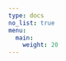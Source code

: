 ```yaml
---
type: docs
no_list: true
menu:
  main:
    weight: 20
---
```


<script>
  
  // redirect to current language main page
  try{
    let currentLangugeUri = localStorage['currentMenuActiveItem'].toLowerCase().replace('.', '/').split('/');
    currentLangugeUri = currentLangugeUri.filter(word => word.length > 2)[0]
    window.location.href += '/' + currentLangugeUri;
  } catch {
    window.location.href += '/node';
  }
  
</script>




